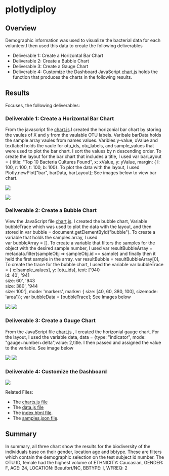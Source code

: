 # plotlydiploy

## Overview
Demographic information was used to visualize the bacterial data for each volunteer.I then used this data to create the following deliverables
- Deliverable 1: Create a Horizontal Bar Chart
- Deliverable 2: Create a Bubble Chart
- Deliverable 3: Create a Gauge Chart
- Deliverable 4: Customize the Dashboard
 JavaScript [chart.js](https://github.com/JaredTMurray/plotlydiploy/blob/main/chart.js) holds the function that produces the charts in the following results. 

## Results
Focuses, the following deliverables:

###	Deliverable 1: Create a Horizontal Bar Chart 
  From the javascript file [chart.js](https://github.com/JaredTMurray/plotlydiploy/blob/main/chart.js).I created the horizonial bar chart by storing the vaules of X and y from the vaulable OTU labels. Varibale barData holds the sample array vaules from names values. Varibles y-value, xValue and textlabel holds the vaule for otu_ids, otu_labels, and sample_values that were used to plot the bar chart. I sort the values by n descending order. To create the layout for the bar chart that includes a title, I used var barLayout = {
      title: "Top 10 Bacteria Cultures Found",
      x: xValue, y: yValue, margin: { l: 100, r: 100, t: 100, b: 100}. To plot the data with the layout, I used  
    Plotly.newPlot("bar", barData, barLayout);   See images below to view bar chart.
    
![](https://github.com/JaredTMurray/plotlydiploy/blob/main/Del-1.png)
      
![](https://github.com/JaredTMurray/plotlydiploy/blob/main/Bar.png)

### Deliverable 2: Create a Bubble Chart
View the JavaScript file [chart.js](https://github.com/JaredTMurray/plotlydiploy/blob/main/chart.js). I created the bubble chart, Variable bubbleTrace which was used to plot the data with the layout,  and then stored in var bubble = document.getElementById("bubble"). To create a variable that holds the samples array, I used  
      var bubbleArray = []. To create a variable that filters the samples for the object with the desired sample number, I used var resultBubbleArray = metadata.filter(sampleObj => sampleObj.id == sample) and finally then it held the first sample in the array.
    var resultBubble = resultBubbleArray[0], To create the trace for the bubble chart, I used the variable  var bubbleTrace = { x:[sample_values], y: [otu_ids],
      text: ['940<br>id: 40', '941<br>size: 60', '943<br>size: 380', '944<br>size: 100'], mode: 'markers',  marker: { size: [40, 60,  380, 100], sizemode: 'area'}};
    var bubbleData = [bubbleTrace];
  See Images below 
  
![](https://github.com/JaredTMurray/plotlydiploy/blob/main/del2.png)
![](https://github.com/JaredTMurray/plotlydiploy/blob/main/bubble.png)

###	Deliverable 3: Create a Gauge Chart
 From the JavaScript file [chart.js](https://github.com/JaredTMurray/plotlydiploy/blob/main/chart.js) , I  created the horizonial gauge chart. For the layout, I used the variable data,  data = {type: "indicator", mode: "gauge+number+delta",value: 2,title. I then passed and assigned the value to the variable. See image below
 
![](https://github.com/JaredTMurray/plotlydiploy/blob/main/del3.png)
![](https://github.com/JaredTMurray/plotlydiploy/blob/main/button.png)

###	Deliverable 4: Customize the Dashboard

 ![](https://github.com/JaredTMurray/plotlydiploy/blob/main/dashboard.png)


Related Files:
-	The [charts.js file](https://github.com/JaredTMurray/plotlydiploy/blob/main/chart.js)
-	The [data.js file](https://github.com/JaredTMurray/plotlydiploy/blob/main/data.js)
-	The [index.html file](https://github.com/JaredTMurray/plotlydiploy/blob/main/index.html).
-	The [samples.json file](https://github.com/JaredTMurray/plotlydiploy/blob/main/samples.json).

## Summary
In summary, all three chart show the results for the biodiversity of the individuals base on their gender, location age and bbtype. These are filters which contain the demographic selection on the test subject id number. The OTU ID, female had the highest volume of ETHNICITY: Caucasian, GENDER: F, AGE: 24, LOCATION: Beaufort/NC, BBTYPE: I, WFREQ: 2
